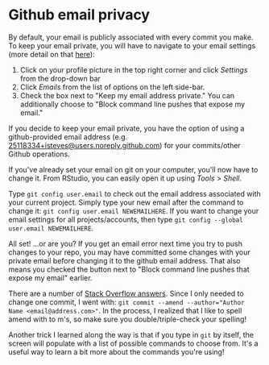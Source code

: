Github email privacy
================

By default, your email is publicly associated with every commit you make. To keep your email private, you will have to navigate to your email settings (more detail on that [here](https://help.github.com/articles/setting-your-commit-email-address-on-github/)):

1.  Click on your profile picture in the top right corner and click *Settings* from the drop-down bar
2.  Click *Emails* from the list of options on the left side-bar.
3.  Check the box next to "Keep my email address private." You can additionally choose to "Block command line pushes that expose my email."

If you decide to keep your email private, you have the option of using a github-provided email address (e.g. <25118334+isteves@users.noreply.github.com>) for your commits/other Github operations.

If you've already set your email on git on your computer, you'll now have to change it. From RStudio, you can easily open it up using *Tools* &gt; *Shell*.

Type `git config user.email` to check out the email address associated with your current project. Simply type your new email after the command to change it: `git config user.email NEWEMAILHERE`. If you want to change your email settings for all projects/accounts, then type `git config --global user.email NEWEMAILHERE`.

All set! ...or are you? If you get an email error next time you try to push changes to your repo, you may have committed some changes with your private email before changing it to the github email address. That also means you checked the button next to "Block command line pushes that expose my email" earlier.

There are a number of [Stack Overflow answers](https://stackoverflow.com/questions/3042437/change-commit-author-at-one-specific-commit). Since I only needed to change one commit, I went with: `git commit --amend --author="Author Name <email@address.com>"`. In the process, I realized that I like to spell amend with to m's, so make sure you double/triple-check your spelling!

Another trick I learned along the way is that if you type in `git` by itself, the screen will populate with a list of possible commands to choose from. It's a useful way to learn a bit more about the commands you're using!
